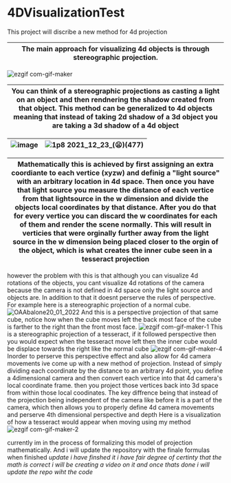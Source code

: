 # 4DVisualizationTest
This project will discribe a new method for 4d projection

|The main approach for visualizing 4d objects is through stereographic projection.|  
|---|
![ezgif com-gif-maker](https://user-images.githubusercontent.com/89361982/139005135-2bb1e8b6-7517-4c36-87f6-61439cf98b9a.gif)

|You can think of a stereographic projections as casting a light on an object and then rendnering the shadow created from that object. This method can be generalized to 4d objects meaning that instead of taking 2d shadow of a 3d object you are taking a 3d shadow of a 4d object |
|---|

|![image](https://user-images.githubusercontent.com/89361982/147189608-e3ef338c-004e-4880-b800-cf42340b30d8.png)|![1p8 2021_12_23_(😦)(477)](https://user-images.githubusercontent.com/89361982/147190919-2c27579d-d29b-4b72-bc1c-fedfd3015c9c.png)|
|---|---|

|Mathematically this is achieved by first assigning an extra coordiante to each vertice (xyzw) and definig a "light source" with an arbitrary location in 4d space. Then once you have that light source you measure the distance of each vertice from that lightsource in the w dimension and divide the objects local coordinates by that distance. After you do that for every vertice you can discard the w coordinates for each of them and render the scene normally. This will result in verticies that were orginally further away from the light source in the w dimension being placed closer to the orgin of the object, which is what creates the inner cube seen in a tesseract projection|
|---|
however the problem with this is that although you can visualize 4d rotations of the objects, you cant visualize 4d rotations of the camera because the camera is not defined in 4d space only the light source and objects are.
In addition to that it doesnt perserve the rules of perspective. For example here is a stereographic projection of a normal cube.
![OAAbalone20_01_2022](https://user-images.githubusercontent.com/89361982/150433470-b8e96a98-89b0-4b82-b9ba-3bac3284ff88.gif)
And this is a perspective projection of that same cube, notice how when the cube moves left the back most face of the cube is farther to the right than the front most face. 
![ezgif com-gif-maker-1](https://user-images.githubusercontent.com/89361982/139005143-31a2f04d-13e6-4420-839f-df152ec4d74f.gif)
This is a stereographic projection of a tesseract, if it followed perspective then you would expect when the tesseract move left then the inner cube would be  displace towards the right like the normal cube
![ezgif com-gif-maker-4](https://user-images.githubusercontent.com/89361982/139004725-e4ff6b14-746a-4a1a-9a19-24a3060e2921.gif)
Inorder to perserve this perspective effect and also allow for 4d camera movements ive come up with a new method of projection. Instead of simply dividing each coordinate by the distance to an arbitrary 4d point, you define a 4dimensional camera and then convert each vertice into that 4d camera's local coordinate frame. then you project those vertices back into 3d space from within those local coodinates. The key diffrence being that instead of the projection being independent of the camera like before it is a part of the camera, which then allows you to properly define 4d camera movements and perserve 4th dimensional perspective and depth
Here is a visualization of how a tesseract would appear when moving using my method
![ezgif com-gif-maker-2](https://user-images.githubusercontent.com/89361982/139004896-db6e215a-4a9e-4301-8295-21a8de6d9f57.gif)

currently im in the process of formalizing this model of projection mathematically. And i will update the repository with the finale formulas when finished
*update i have finshed it i have fair degree of certinty that the math is correct i will be creating a video on it and once thats done i will update the repo wiht the code*

  

